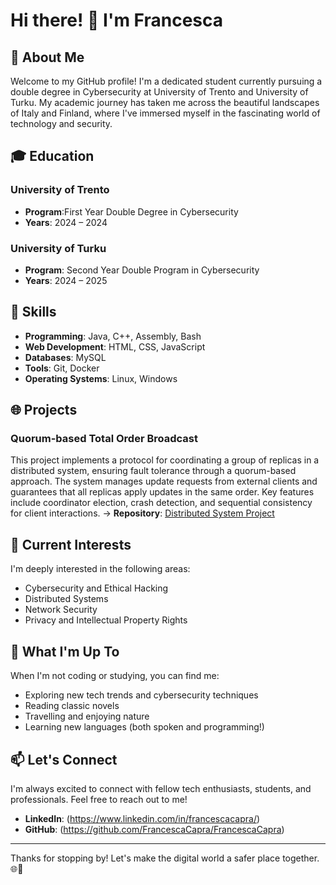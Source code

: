 # Hi there! 👋 I'm Francesca

## 🌟 About Me

Welcome to my GitHub profile! I'm a dedicated student currently pursuing a double degree in Cybersecurity at University of Trento and University of Turku. My academic journey has taken me across the beautiful landscapes of Italy and Finland, where I've immersed myself in the fascinating world of technology and security.

## 🎓 Education

### University of Trento
- **Program**:First Year Double Degree in Cybersecurity
- **Years**: 2024 – 2024

### University of Turku
- **Program**: Second Year Double Program in Cybersecurity
- **Years**: 2024 – 2025

## 🔧 Skills

- **Programming**: Java, C++, Assembly, Bash
- **Web Development**: HTML, CSS, JavaScript
- **Databases**: MySQL
- **Tools**: Git, Docker
- **Operating Systems**: Linux, Windows

## 🌐 Projects

### Quorum-based Total Order Broadcast
This project implements a protocol for coordinating a group of replicas in a distributed system, ensuring fault tolerance through a quorum-based approach. The system manages update requests from external clients and guarantees that all replicas apply updates in the same order. Key features include coordinator election, crash detection, and sequential consistency for client interactions.
-> **Repository**: [Distributed System Project](https://github.com/YourUsername/Distributed_System_Project)

## 👀 Current Interests

I'm deeply interested in the following areas:
- Cybersecurity and Ethical Hacking
- Distributed Systems
- Network Security
- Privacy and Intellectual Property Rights

## 🌱 What I'm Up To

When I'm not coding or studying, you can find me:
- Exploring new tech trends and cybersecurity techniques
- Reading classic novels
- Travelling and enjoying nature
- Learning new languages (both spoken and programming!)

## 📫 Let's Connect

I'm always excited to connect with fellow tech enthusiasts, students, and professionals. Feel free to reach out to me!

- **LinkedIn**: (https://www.linkedin.com/in/francescacapra/)
- **GitHub**: (https://github.com/FrancescaCapra/FrancescaCapra)

---

Thanks for stopping by! Let's make the digital world a safer place together. 🌐🔐
